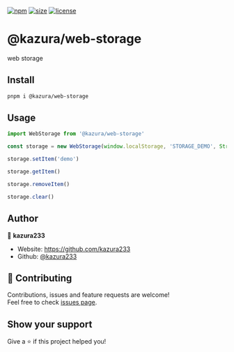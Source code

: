 [npm]: https://img.shields.io/npm/v/@kazura/web-storage
[npm-url]: https://www.npmjs.com/package/@kazura/web-storage
[size]: https://packagephobia.now.sh/badge?p=@kazura/web-storage
[size-url]: https://packagephobia.now.sh/result?p=@kazura/web-storage
[license]: https://img.shields.io/badge/License-MIT-blue
[license-url]: https://github.com/kazura233/kazurajs/blob/master/LICENSE

[![npm][npm]][npm-url]
[![size][size]][size-url]
[![license][license]][license-url]

# @kazura/web-storage

web storage

## Install

```sh
pnpm i @kazura/web-storage
```

## Usage

```javascript
import WebStorage from '@kazura/web-storage'

const storage = new WebStorage(window.localStorage, 'STORAGE_DEMO', String)

storage.setItem('demo')

storage.getItem()

storage.removeItem()

storage.clear()
```

## Author

👤 **kazura233**

- Website: https://github.com/kazura233
- Github: [@kazura233](https://github.com/kazura233)

## 🤝 Contributing

Contributions, issues and feature requests are welcome!<br />Feel free to check [issues page](https://github.com/kazura233/kazurajs/issues).

## Show your support

Give a ⭐️ if this project helped you!
